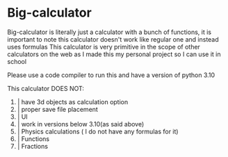 # Big-calculator
Big-calculator is literally just a calculator with a bunch of functions, it is important to note this calculator doesn't work like regular one and instead uses formulas
This calculator is very primitive in the scope of other calculators on the web as I made this my personal project so I can use it in school

Please use a code compiler to run this and have a version of python 3.10

This calculator DOES NOT:
1. | have 3d objects as calculation option
2. | proper save file placement
3. | UI
4. | work in versions below 3.10(as said above)
5. | Physics calculations ( I do not have any formulas for it)
6. | Functions
7. | Fractions
